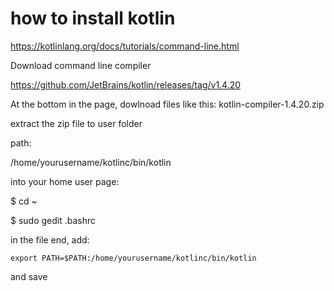 
# how to install kotlin

https://kotlinlang.org/docs/tutorials/command-line.html

Download command line compiler

https://github.com/JetBrains/kotlin/releases/tag/v1.4.20

At the bottom in the page, dowlnoad files like this: kotlin-compiler-1.4.20.zip

extract the zip file to user folder

path:

/home/yourusername/kotlinc/bin/kotlin

into your home user page:

$ cd ~

$ sudo gedit .bashrc

in the file end, add:

```
export PATH=$PATH:/home/yourusername/kotlinc/bin/kotlin

```
and save
